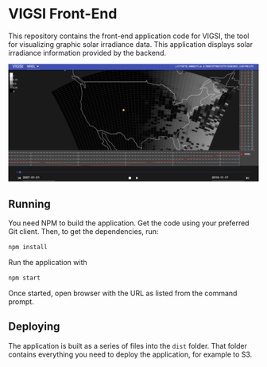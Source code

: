 # VIGSI Front-End

This repository contains the front-end application code for VIGSI, the tool for visualizing
graphic solar irradiance data. This application displays solar irradiance information provided
by the backend.

![](vigsi-front-end.png "VISGI Interactive Application")

## Running

You need NPM to build the application. Get the code using your preferred Git client. Then, to
get the dependencies, run:

```sh
npm install
```

Run the application with

```sh
npm start
```

Once started, open browser with the URL as listed from the command prompt.

## Deploying

The application is built as a series of files into the `dist` folder. That folder contains
everything you need to deploy the application, for example to S3.
